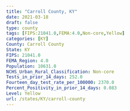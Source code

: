 ```yaml
---
title: "Carroll County, KY"
date: 2021-03-18
draft: false
type: county
tags: [FIPS:21041.0,FEMA:4.0,Non-core,Yellow]
categories: [KY]
County: Carroll County
State: KY
FIPS: 21041.0
FEMA_Region: 4.0
Population: 10631.0
NCHS_Urban_Rural_Classification: Non-core
Tests_in_prior_14_days: 252.0
Fourteen_day_test_rate_per_100000: 2370.0
Percent_Positivity_in_prior_14_days: 0.083
Level: Yellow
url: /states/KY/carroll-county
---
```



